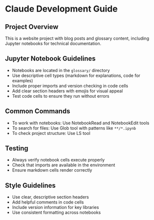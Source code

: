 # Claude Development Guide

## Project Overview
This is a website project with blog posts and glossary content, including Jupyter notebooks for technical documentation.

## Jupyter Notebook Guidelines
- Notebooks are located in the `glossary/` directory
- Use descriptive cell types (markdown for explanations, code for examples)
- Include proper imports and version checking in code cells
- Add clear section headers with emojis for visual appeal
- Test code cells to ensure they run without errors

## Common Commands
- To work with notebooks: Use NotebookRead and NotebookEdit tools
- To search for files: Use Glob tool with patterns like `**/*.ipynb`
- To check project structure: Use LS tool

## Testing
- Always verify notebook cells execute properly
- Check that imports are available in the environment
- Ensure markdown cells render correctly

## Style Guidelines
- Use clear, descriptive section headers
- Add helpful comments in code cells
- Include version information for key libraries
- Use consistent formatting across notebooks